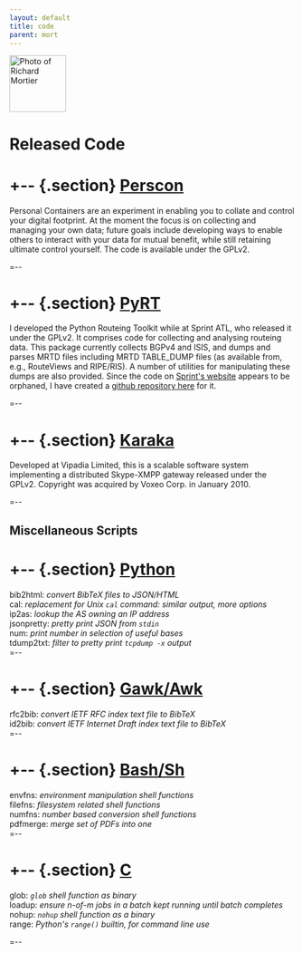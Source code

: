 ```yaml
---
layout: default
title: code
parent: mort
---
```


<img class='inset right' 
     src='{{ site.url_root }}images/joker.png' 
     title='Richard Mortier' 
     alt='Photo of Richard Mortier' height='100px' />

Released Code
=============

+-- {.section}
[Perscon][perscon]
========

Personal Containers are an experiment in enabling you to collate and
control your digital footprint.  At the moment the focus is on
collecting and managing your own data; future goals include developing
ways to enable others to interact with your data for mutual benefit,
while still retaining ultimate control yourself.  The code is
available under the GPLv2.

[perscon]: http://perscon.net/

=--

+-- {.section}
[PyRT][pyrt]
=====

I developed the Python Routeing Toolkit while at Sprint ATL, who
released it under the GPLv2.  It comprises code for collecting and
analysing routeing data.  This package currently collects BGPv4 and
ISIS, and dumps and parses MRTD files including MRTD TABLE_DUMP files
(as available from, e.g., RouteViews and RIPE/RIS).  A number of
utilities for manipulating these dumps are also provided.  Since the
code on [Sprint's website][pyrt] appears to be orphaned, I have
created a [github repository here][pyrt-gh] for it.


=--

+-- {.section}
[Karaka][]
======

Developed at Vipadia Limited, this is a scalable software system
implementing a distributed Skype-XMPP gateway released under the
GPLv2.  Copyright was acquired by Voxeo Corp. in January 2010.
         
=--

Miscellaneous Scripts
---------------------

+-- {.section}
[Python][python]
=======

bib2html: *convert BibTeX files to JSON/HTML*<br>
cal: *replacement for Unix `cal` command: similar output, more options*<br>
ip2as: *lookup the AS owning an IP address*<br>
jsonpretty: *pretty print JSON from `stdin`*<br>
num: *print number in selection of useful bases*<br>
tdump2txt: *filter to pretty print `tcpdump -x` output*<br>
=--

+-- {.section}
[Gawk/Awk][awk]
========

rfc2bib: *convert IETF RFC index text file to BibTeX*<br>
id2bib: *convert IETF Internet Draft index text file to BibTeX*<br>
=--

+-- {.section}
[Bash/Sh][sh]
========

envfns: *environment manipulation shell functions*<br>
filefns: *filesystem related shell functions*<br>
numfns: *number based conversion shell functions*<br>
pdfmerge: *merge set of PDFs into one*<br>
=--


+-- {.section}
[C][cutils]
==

glob: *`glob` shell function as binary*<br>
loadup: *ensure n-of-m jobs in a batch kept running until batch completes*<br>
nohup: *`nohup` shell function as a binary*<br>
range: *Python's `range()` builtin, for command line use*<br>

=--


[pyrt]: https://research.sprintlabs.com/pyrt/
[pyrt-gh]: http://github.com/mor1/pyrt/
[Karaka]: http://code.google.com/p/karaka/
[python]: http://github.com/mor1/python-scripts
[awk]: http://github.com/mor1/awk-scripts
[cutils]: http://github.com/mor1/c-utils
[sh]: http://github.com/mor1/sh-scripts
